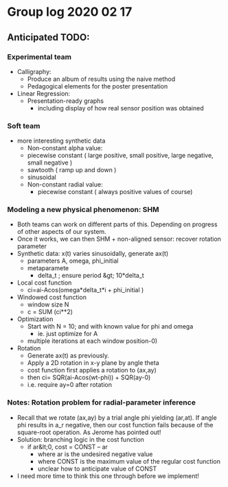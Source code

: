 # Group log 2020 02 17

## Anticipated TODO:

### Experimental team

- Calligraphy:
  - Produce an album of results using the naive method
  - Pedagogical elements for the poster presentation
- Linear Regression:
  - Presentation-ready graphs
    - including display of how real sensor position was obtained

### Soft team

- more interesting synthetic data
	- Non-constant alpha value:
    - piecewise constant ( large positive, small positive, large negative, small negative )
    - sawtooth ( ramp up and down )
    - sinusoidal
  - Non-constant radial value:
    - piecewise constant ( always positive values of course)

### Modeling a new physical phenomenon: SHM

- Both teams can work on different parts of this. Depending on progress of other aspects of our system.
- Once it works, we can then SHM + non-aligned sensor: recover rotation parameter
- Synthetic data: x(t) varies sinusoidally, generate ax(t)
  - parameters A, omega, phi\_initial
  - metaparamete
    - delta\_t ; ensure period \&gt; 10\*delta\_t
- Local cost function
  - ci=ai-Acos(omega\*delta\_t\*i + phi\_initial )
- Windowed cost function
  - window size N
  - c = SUM (ci\*\*2)
- Optimization
  - Start with N = 10; and with known value for phi and omega
    - ie. just optimize for A
  - multiple iterations at each window position-0)
- Rotation
  - Generate ax(t) as previously.
  - Apply a 2D rotation in x-y plane by angle theta
  - cost function first applies a rotation to (ax,ay)
  - then ci= SQR(ai-Acos(wt-phi)) + SQR(ay-0)
  - i.e. require ay=0 after rotation

### Notes: Rotation problem for radial-parameter inference

- Recall that we rotate (ax,ay) by a trial angle phi yielding (ar,at). If angle phi results in a_r negative, then our cost function fails because of the square-root operation. As Jerome has pointed out!
- Solution: branching logic in the cost function
  - if ar\&lt;0, cost = CONST – ar
    - where ar is the undesired negative value
    - where CONST is the maximum value of the regular cost function
    - unclear how to anticipate value of CONST
- I need more time to think this one through before we implement!
